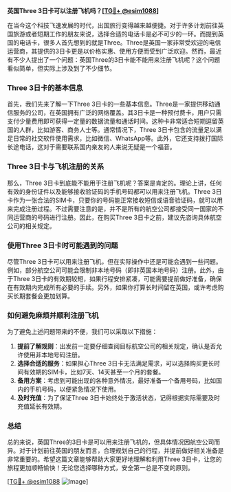 **英国Three 3日卡可以注册飞机吗？[[TG💪+ @esim1088](https://t.me/s/esim1088)]**

在当今这个科技飞速发展的时代，出国旅行变得越来越便捷。对于许多计划前往英国旅游或者短期工作的朋友来说，选择合适的电话卡是必不可少的一环。而提到英国的电话卡，很多人首先想到的就是Three。Three是英国一家非常受欢迎的电信运营商，其提供的3日卡更是以价格实惠、使用方便而受到广泛欢迎。然而，最近有不少人提出了一个问题：英国Three的3日卡能不能用来注册飞机呢？这个问题看似简单，但实际上涉及到了不少细节。

### Three 3日卡的基本信息

首先，我们先来了解一下Three 3日卡的一些基本信息。Three是一家提供移动通信服务的公司，在英国拥有广泛的网络覆盖。其3日卡是一种预付费卡，用户只需支付少量费用即可获得一定量的数据流量和通话时间。这种卡非常适合短期逗留英国的人群，比如游客、商务人士等。通常情况下，Three 3日卡包含的流量足以满足日常的社交软件使用需求，比如微信、WhatsApp等。此外，它还支持拨打国际长途电话，这对于需要联系国内亲友的人来说无疑是一个福音。

### Three 3日卡与飞机注册的关系

那么，Three 3日卡到底能不能用于注册飞机呢？答案是肯定的。理论上讲，任何有效的身份证件以及能够接收验证码的手机号码都可以用来注册飞机。Three 3日卡作为一张合法的SIM卡，只要你的号码能正常接收短信或语音验证码，就可以用来完成注册过程。不过需要注意的是，并不是所有的航空公司都接受同一国家的不同运营商的号码进行注册。因此，在购买Three 3日卡之前，建议先咨询具体航空公司的相关规定。

### 使用Three 3日卡时可能遇到的问题

尽管Three 3日卡可以用来注册飞机，但在实际操作中还是可能会遇到一些问题。例如，部分航空公司可能会限制非本地号码（即非英国本地号码）注册。此外，由于Three 3日卡的有效期较短，如果行程安排紧凑，可能需要提前做好准备，确保在有效期内完成所有必要的手续。另外，如果你打算长时间留在英国，或许考虑购买长期套餐会更加划算。

### 如何避免麻烦并顺利注册飞机

为了避免上述问题带来的不便，我们可以采取以下措施：

1. **提前了解规则**：出发前一定要仔细查阅目标航空公司的相关规定，确认是否允许使用非本地号码注册。
2. **选择合适的服务**：如果担心Three 3日卡无法满足需求，可以选择购买更长时间有效期的SIM卡，比如7天、14天甚至一个月的套餐。
3. **备用方案**：考虑到可能出现的各种意外情况，最好准备一个备用号码，比如国内的手机号码，以便紧急情况下使用。
4. **及时充值**：为了保证Three 3日卡始终处于激活状态，记得根据实际需要及时充值延长有效期。

### 总结

总的来说，英国Three的3日卡是可以用来注册飞机的，但具体情况因航空公司而异。对于计划前往英国的朋友而言，合理规划自己的行程，并提前做好相关准备是非常重要的。希望这篇文章能够帮助大家更好地理解和利用Three 3日卡，让您的旅程更加顺畅愉快！无论您选择哪种方式，安全第一总是不变的原则。

[[TG💪+ @esim1088](https://t.me/s/esim1088) ![Image](https://i.postimg.cc/4NQfJmqS/Snipaste-2025-05-13-00-14-12.png)]